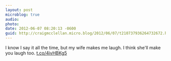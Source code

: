 ```yaml
---
layout: post
microblog: true
audio: 
photo: 
date: 2012-06-07 08:20:13 -0600
guid: http://craigmcclellan.micro.blog/2012/06/07/t210737936264732672.html
---
```

I know I say it all the time, but my wife makes me laugh. I think she'll make you laugh too. [t.co/4ivHBKg5](http://t.co/4ivHBKg5)
